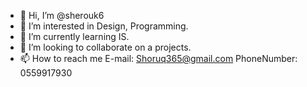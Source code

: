 - 👋 Hi, I’m @sherouk6
- 👀 I’m interested in Design, Programming.
- 🌱 I’m currently learning IS.
- 💞️ I’m looking to collaborate on a projects.
- 📫 How to reach me E-mail: Shoruq365@gmail.com PhoneNumber: 0559917930

<!---
sherouk6/sherouk6 is a ✨ special ✨ repository because its `README.md` (this file) appears on your GitHub profile.
You can click the Preview link to take a look at your changes.
--->
